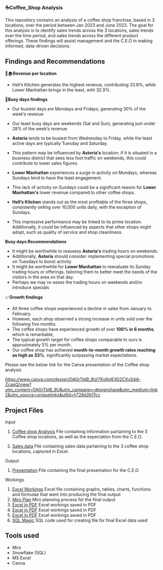 ### ☕**Coffee_Shop Analysis** 

This repository contains an analysis of a coffee shop franchise, based in 3 locations, over the period between Jan 2023 and June 2023.
The goal for this analysis is to identify sales trends across the 3 locations, sales trends over the time period, and sales trends across the different product offerings.
These findings will assist management and the C.E.O in making informed, data-driven decisions. 




## **Findings and Recommendations**

📍🏠**Revenue per location**
   - Hell’s Kitchen generates the highest revenue, contributing 33.8%, while Lower Manhattan brings in the least, with 32.9%.


📆**Busy days findings**

   - Our busiest days are Mondays and Fridays, generating 30% of the week’s revenue
   - Our least busy days are weekends (Sat and Sun), generating just under 28% of the week’s revenue
 
   - **Astoria** tends to be busiest from Wednesday to Friday, while the least active days are typically Tuesday and Saturday.
   - This pattern may be influenced by **Astoria's** location; if it is situated in a business district that sees less foot traffic on weekends, this could contribute to lower sales figures.
     

   - **Lower Manhattan** experiences a surge in activity on Mondays, whereas Sundays tend to have the least engagement.
   - This lack of activity on Sundays could be a significant reason for **Lower Manhattan's** lower revenue compared to other coffee shops.

     
   - **Hell’s Kitchen** stands out as the most profitable of the three shops, consistently selling over 10,000 units daily, with the exception of Sundays.

   - This impressive performance may be linked to its prime location. Additionally, it could be influenced by aspects that other shops might adopt, such as  quality of service and  shop cleanliness.

 **Busy days Recommendations**   

   - It might be worthwhile to reassess **Astoria's** trading hours on weekends.
   - Additionally, **Astoria** should consider implementing special promotions on Tuesdays to boost activity
   - It might be worthwhile for **Lower Manhattan** to reevaluate its Sunday trading hours or offerings, tailoring them to better meet the needs of the visitors in the area on that day.
   - Perhaps we may re-asses the trading hours on weekends and/or introduce specials


 📈**Growth findings**
   - All three coffee shops experienced a decline in sales from January to February.  
   - However, each shop observed a strong increase in units sold over the following five months.  
   - The coffee shops have experienced growth of over **100% in 6 months**, which is remarkable,
   - The typical growth target for coffee shops comparable to ours is approximately 5% per month.
   - Our coffee shop has achieved **month-to-month growth rates reaching as high as 33%**, significantly surpassing market expectations.  

Please see the below link for the Canva presentation of the Coffee shop analysis

https://www.canva.com/design/DAGrTblB_9U/7Ks9nlEX02CXxS4A-ZcapQ/view?utm_content=DAGrTblB_9U&utm_campaign=designshare&utm_medium=link2&utm_source=uniquelinks&utlId=h728d2b17cc 


## **Project Files**


Input 
1.  [Coffee shop Analysis](https://github.com/JusticeMabugana/Brightlight-coffee-shop-analysis/blob/main/Input/Bright%20Coffee%20Shop%20Sales%20Analysis%20(BRIGHTLIGHT).pdf) File containing information partaining to the 3 Coffee shop locations, as well as the expectation from the C.E.O.
     
2.  [Sales data](https://github.com/JusticeMabugana/Brightlight-coffee-shop-analysis/blob/main/Input/Bright%20Coffee%20Shop%20Analysis.xlsx%20-%20Transactions%20(1).csv) File containing sales data partaining to the 3 coffee shop locations, captured in Excel.


Output
1.  [Presentation](https://github.com/JusticeMabugana/Brightlight-coffee-shop-analysis/blob/main/Output/Coffee%20Shop%20Analysis%20presentation.pdf) File containing the final presentation for the C.E.O


Workings
1. [Excel Workings](https://github.com/JusticeMabugana/Brightlight-coffee-shop-analysis/blob/main/Workings/BRIGHTLIGHT%20presentation%202%201%201%20(1).xlsx) Excel file containing graphs, tables, charts, functions and formulae that went into producing the final output
2. [Miro Plan](https://github.com/JusticeMabugana/Brightlight-coffee-shop-analysis/blob/main/Workings/Coffee%20shop%20analysis%20final%20plan.pdf) Miro planning process for the final output
3. [Excel in PDF](https://github.com/JusticeMabugana/Brightlight-coffee-shop-analysis/blob/main/Workings/Excel%20Coffee%20Shop%20MoM%20growth.pdf) Excel workings saved in PDF
4. [Excel in PDF](https://github.com/JusticeMabugana/Brightlight-coffee-shop-analysis/blob/main/Workings/Excel%20Coffee%20shop%20Sales.pdf) Excel workings saved in PDF
5. [Excel in PDF](https://github.com/JusticeMabugana/Brightlight-coffee-shop-analysis/blob/main/Workings/Excel%20Coffee%20shop%20total%20revenue%20per%20location.pdf) Excel workings saved in PDF
6. [SQL Magic](https://github.com/JusticeMabugana/Brightlight-coffee-shop-analysis/blob/main/Workings/SQL%20Code%20Coffee_Shop_Analysis.txt) SQL code used for creating file for final Excel data used


## **Tools used**

 - Miro
 - Snowflake (SQL)
 - MS Excel
 - Canva 

